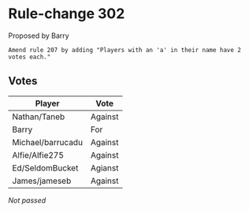 # Rule-change 302

Proposed by Barry

```
Amend rule 207 by adding "Players with an 'a' in their name have 2 votes each."
```

## Votes

| Player            | Vote    |
|-------------------|---------|
| Nathan/Taneb      | Against |
| Barry             | For     |
| Michael/barrucadu | Against |
| Alfie/Alfie275    | Against |
| Ed/SeldomBucket   | Agianst |
| James/jameseb     | Against |

*Not passed*
